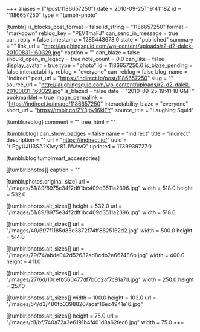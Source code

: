 +++
aliases = ["/post/1186657250"]
date = 2010-09-25T19:41:18Z
id = "1186657250"
type = "tumblr-photo"

[tumblr]
is_blocks_post_format = false
id_string = "1186657250"
format = "markdown"
reblog_key = "PEVTmaFJ"
can_send_in_message = true
can_reply = false
timestamp = 1285443678.0
state = "published"
summary = ""
link_url = "http://laughingsquid.com/wp-content/uploads/r2-d2-dalek-20100831-160329.jpg"
caption = ""
can_blaze = false
should_open_in_legacy = true
note_count = 0.0
can_like = false
display_avatar = true
type = "photo"
id = 1186657250.0
is_blaze_pending = false
interactability_reblog = "everyone"
can_reblog = false
blog_name = "indirect"
post_url = "https://indirect.io/post/1186657250"
slug = ""
source_url = "http://laughingsquid.com/wp-content/uploads/r2-d2-dalek-20100831-160329.jpg"
is_blazed = false
date = "2010-09-25 19:41:18 GMT"
bookmarklet = true
image_permalink = "https://indirect.io/image/1186657250"
interactability_blaze = "everyone"
short_url = "https://tmblr.co/ZY3jby16klFY"
source_title = "Laughing Squid"

[tumblr.reblog]
comment = ""
tree_html = ""

[tumblr.blog]
can_show_badges = false
name = "indirect"
title = "indirect"
description = ""
url = "https://indirect.io/"
uuid = "t:PgyUJU3SA2Klwyt81UWAwQ"
updated = 1739939727.0

[tumblr.blog.tumblrmart_accessories]

[[tumblr.photos]]
caption = ""

[tumblr.photos.original_size]
url = "/images/51/89/8975e34f2dff1bc409d3511a2396.jpg"
width = 518.0
height = 532.0

[[tumblr.photos.alt_sizes]]
height = 532.0
url = "/images/51/89/8975e34f2dff1bc409d3511a2396.jpg"
width = 518.0

[[tumblr.photos.alt_sizes]]
url = "/images/40/6f/7f1185d85e3872f74ff8825162d2.jpg"
width = 500.0
height = 514.0

[[tumblr.photos.alt_sizes]]
url = "/images/79/74/abde042d52632ad8cdb2e667486b.jpg"
width = 400.0
height = 411.0

[[tumblr.photos.alt_sizes]]
url = "/images/27/6d/10cefb560477df7b0c2af7c91a7d.jpg"
width = 250.0
height = 257.0

[[tumblr.photos.alt_sizes]]
width = 100.0
height = 103.0
url = "/images/54/d3/480fb33988207acaf16ec4941e16.jpg"

[[tumblr.photos.alt_sizes]]
height = 75.0
url = "/images/d1/bf/740a72a3e6191b4f401d8a62fec6.jpg"
width = 75.0
+++
